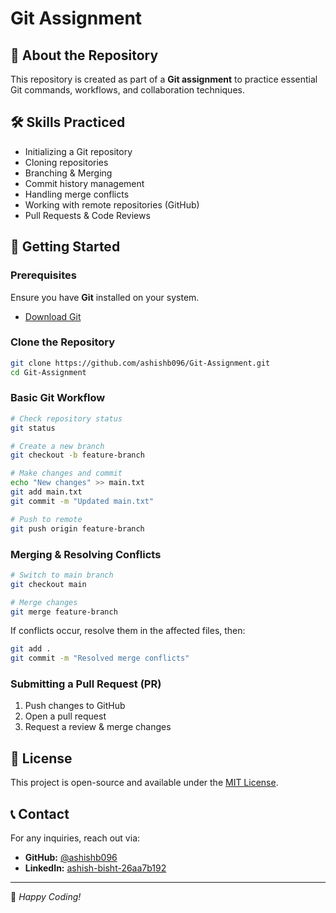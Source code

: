 # Git Assignment

## 📌 About the Repository
This repository is created as part of a **Git assignment** to practice essential Git commands, workflows, and collaboration techniques.

## 🛠️ Skills Practiced
- Initializing a Git repository
- Cloning repositories
- Branching & Merging
- Commit history management
- Handling merge conflicts
- Working with remote repositories (GitHub)
- Pull Requests & Code Reviews

## 🚀 Getting Started
### Prerequisites
Ensure you have **Git** installed on your system.
- [Download Git](https://git-scm.com/downloads)

### Clone the Repository
```bash
git clone https://github.com/ashishb096/Git-Assignment.git
cd Git-Assignment
```

### Basic Git Workflow
```bash
# Check repository status
git status

# Create a new branch
git checkout -b feature-branch

# Make changes and commit
echo "New changes" >> main.txt
git add main.txt
git commit -m "Updated main.txt"

# Push to remote
git push origin feature-branch
```

### Merging & Resolving Conflicts
```bash
# Switch to main branch
git checkout main

# Merge changes
git merge feature-branch
```
If conflicts occur, resolve them in the affected files, then:
```bash
git add .
git commit -m "Resolved merge conflicts"
```

### Submitting a Pull Request (PR)
1. Push changes to GitHub
2. Open a pull request
3. Request a review & merge changes

## 📜 License
This project is open-source and available under the [MIT License](LICENSE).

## 📞 Contact
For any inquiries, reach out via:
- **GitHub:** [@ashishb096](https://github.com/ashishb096)
- **LinkedIn:** [ashish-bisht-26aa7b192](https://www.linkedin.com/in/ashish-bisht-26aa7b19)

---
🚀 *Happy Coding!*
